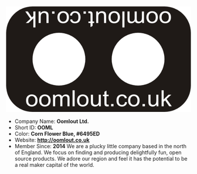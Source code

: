 ![logo](UKMBA-OOML-Logo-600.png)
* Company Name: <b>Oomlout Ltd. </b>
* Short ID: <b>OOML</b> 
* Color: <b>Corn Flower Blue, #6495ED</b>
* Website: <b><a href="">http://oomlout.co.uk</a></b>
* Member Since: <b>2014</b>
We are a plucky little company based in the north of England. We focus on finding and producing delightfully fun, open source products.
We adore our region and feel it has the potential to be a real maker capital of the world.
